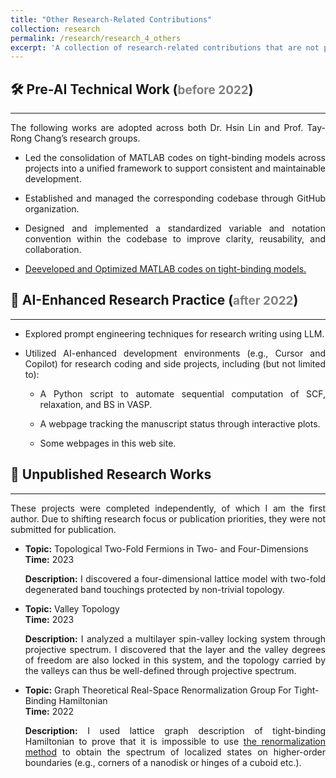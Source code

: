 ```yaml
---
title: "Other Research-Related Contributions"
collection: research
permalink: /research/research_4_others
excerpt: 'A collection of research-related contributions that are not part of formal publications, including tooling, coding infrastructure, AI-assisted workflows, and exploratory projects.'
---
```

<h2>🛠️ Pre-AI Technical Work (<span style="color: gray; font-size: 0.9em;">before 2022</span>)</h2>
<hr>
<p style="text-align: justify;">The following works are adopted across both Dr. Hsin Lin and Prof. Tay-Rong Chang’s research groups.</p>
<ul>
  <li><p style="text-align: justify;">Led the consolidation of MATLAB codes on tight-binding models across projects into a unified framework to support consistent and maintainable development.</p></li>
  <li><p style="text-align: justify;">Established and managed the corresponding codebase through GitHub organization.</p></li>
  <li><p style="text-align: justify;">Designed and implemented a standardized variable and notation convention within the codebase to improve clarity, reusability, and collaboration.</p></li>
  <li><p style="text-align: justify;"><a href="/YiChunHung_Physics/matlab_codes">Deeveloped and Optimized MATLAB codes on tight-binding models.</a></p></li>
</ul>

<h2>🤖 AI-Enhanced Research Practice (<span style="color: gray; font-size: 0.9em;">after 2022</span>)</h2>
<hr>
<ul>
  <li><p style="text-align: justify;">Explored prompt engineering techniques for research writing using LLM.</p></li>
  <li><p style="text-align: justify;">Utilized AI-enhanced development environments (e.g., Cursor and Copilot) for research coding and side projects, including (but not limited to):</p></li>
    <ul>
      <li><p style="text-align: justify;">A Python script to automate sequential computation of SCF, relaxation, and BS in VASP.</p></li>
      <li><p style="text-align: justify;">A webpage tracking the manuscript status through interactive plots.</p></li>
      <li><p style="text-align: justify;">Some webpages in this web site.</p></li>
    </ul>
</ul>

<h2>📄 Unpublished Research Works</h2>
<hr>
<p style="color: gray; font-size: 0.9em;">
<p style="text-align: justify;">These projects were completed independently, of which I am the first author. Due to shifting research focus or publication priorities, they were not submitted for publication.</p>
</p>
<ul>
  <li>
    <strong>Topic:</strong> Topological Two-Fold Fermions in Two- and Four-Dimensions<br>
    <strong>Time:</strong> 2023<br>
    <p style="text-align: justify;"><strong>Description:</strong> I discovered a four-dimensional lattice model with two-fold degenerated band touchings protected by non-trivial topology.</p>
  </li>
  <li>
    <strong>Topic:</strong> Valley Topology<br>
    <strong>Time:</strong> 2023<br>
    <p style="text-align: justify;"><strong>Description:</strong> I analyzed a multilayer spin-valley locking system through projective spectrum. I discovered that the layer and the valley degrees of freedom are also locked in this system, and the topology carried by the valleys can thus be well-defined through projective spectrum.</p>
  </li>
  <li>
    <strong>Topic:</strong> Graph Theoretical Real-Space Renormalization Group For Tight-Binding Hamiltonian<br>
    <strong>Time:</strong> 2022<br>
    <p style="text-align: justify;"><strong>Description:</strong> I used lattice graph description of tight-binding Hamiltonian to prove that it is impossible to use <a href="https://journals.aps.org/prb/abstract/10.1103/PhysRevB.31.5166">the renormalization method</a> to obtain the spectrum of localized states on higher-order boundaries (e.g., corners of a nanodisk or hinges of a cuboid etc.).</p>
  </li>
</ul>